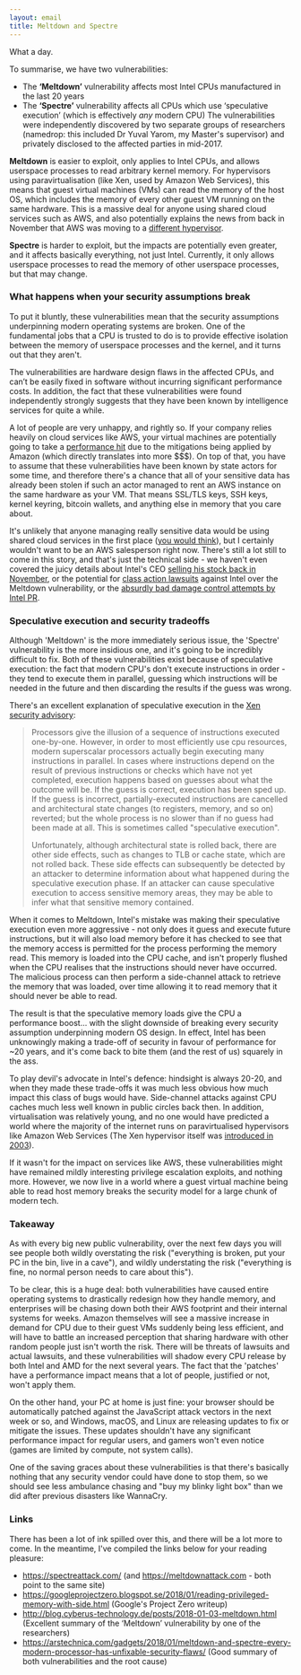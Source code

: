 ```yaml
---
layout: email
title: Meltdown and Spectre
---
```


What a day.

To summarise, we have two vulnerabilities:
* The **‘Meltdown’** vulnerability affects most Intel CPUs manufactured in the last 20 years
* The **‘Spectre’** vulnerability affects all CPUs which use ‘speculative execution’ (which is effectively _any_ modern CPU)
The vulnerabilities were independently discovered by two separate groups of researchers (namedrop: this included Dr Yuval Yarom, my Master's supervisor) and privately disclosed to the affected parties in mid-2017.

**Meltdown** is easier to exploit, only applies to Intel CPUs, and allows userspace processes to read arbitrary kernel memory. For hypervisors using paravirtualisation (like Xen, used by Amazon Web Services), this means that guest virtual machines (VMs) can read the memory of the host OS, which includes the memory of every other guest VM running on the same hardware. This is a massive deal for anyone using shared cloud services such as AWS, and also potentially explains the news from back in November that AWS was moving to a [different hypervisor](https://www.theregister.co.uk/2017/11/07/aws_writes_new_kvm_based_hypervisor_to_make_its_cloud_go_faster/).

**Spectre** is harder to exploit, but the impacts are potentially even greater, and it affects basically everything, not just Intel. Currently, it only allows userspace processes to read the memory of other userspace processes, but that may change.


### What happens when your security assumptions break

To put it bluntly, these vulnerabilities mean that the security assumptions underpinning modern operating systems are broken. One of the fundamental jobs that a CPU is trusted to do is to provide effective isolation between the memory of userspace processes and the kernel, and it turns out that they aren't.

The vulnerabilities are hardware design flaws in the affected CPUs, and can’t be easily fixed in software without incurring significant performance costs. In addition, the fact that these vulnerabilities were found independently strongly suggests that they have been known by intelligence services for quite a while.

A lot of people are very unhappy, and rightly so. If your company relies heavily on cloud services like AWS, your virtual machines are potentially going to take a [performance hit](https://forums.aws.amazon.com/thread.jspa?threadID=269858) due to the mitigations being applied by Amazon (which directly translates into more $$$). On top of that, you have to assume that these vulnerabilities have been known by state actors for some time, and therefore there's a chance that all of your sensitive data has already been stolen if such an actor managed to rent an AWS instance on the same hardware as your VM. That means SSL/TLS keys, SSH keys, kernel keyring, bitcoin wallets, and anything else in memory that you care about.

It's unlikely that anyone managing really sensitive data would be using shared cloud services in the first place ([you would think](https://twitter.com/peterktodd/status/948700964227375104)), but I certainly wouldn't want to be an AWS salesperson right now. 
There's still a lot still to come in this story, and that's just the technical side - we haven't even covered the juicy details about Intel's CEO [selling his stock back in November](http://nordic.businessinsider.com/intel-ceo-krzanich-sold-shares-after-company-was-informed-of-chip-flaw-2018-1?r=US&IR=T), or the potential for [class action lawsuits](https://twitter.com/twiddlekins/status/948796560472670208) against Intel over the Meltdown vulnerability, or the [absurdly bad damage control attempts by Intel PR](http://www.theregister.co.uk/2018/01/04/intel_meltdown_spectre_bugs_the_registers_annotations/). 

### Speculative execution and security tradeoffs

Although 'Meltdown' is the more immediately serious issue, the 'Spectre' vulnerability is the more insidious one, and it's going to be incredibly difficult to fix. Both of these vulnerabilities exist because of speculative execution: the fact that modern CPU's don't execute instructions in order - they tend to execute them in parallel, guessing which instructions will be needed in the future and then discarding the results if the guess was wrong.

There's an excellent explanation of speculative execution in the [Xen security advisory](https://xenbits.xen.org/xsa/advisory-254.html):

>Processors give the illusion of a sequence of instructions executed one-by-one.  However, in order to most efficiently use cpu resources, modern superscalar processors actually begin executing many instructions in parallel.  In cases where instructions depend on the result of previous instructions or checks which have not yet completed, execution happens based on guesses about what the outcome will be.  If the guess is correct, execution has been sped up.  If the guess is incorrect, partially-executed instructions are cancelled and architectural state changes (to registers, memory, and so on) reverted; but the whole process is no slower than if no guess had been made at all.  This is sometimes called "speculative execution".
>
>Unfortunately, although architectural state is rolled back, there are other side effects, such as changes to TLB or cache state, which are not rolled back.  These side effects can subsequently be detected by an attacker to determine information about what happened during the speculative execution phase.  If an attacker can cause speculative execution to access sensitive memory areas, they may be able to infer what that sensitive memory contained.

When it comes to Meltdown, Intel's mistake was making their speculative execution even more aggressive - not only does it guess and execute future instructions, but it will also load memory before it has checked to see that the memory access is permitted for the process performing the memory read. This memory is loaded into the CPU cache, and isn't properly flushed when the CPU realises that the instructions should never have occurred. The malicious process can then perform a side-channel attack to retrieve the memory that was loaded, over time allowing it to read memory that it should never be able to read.

The result is that the speculative memory loads give the CPU a performance boost... with the slight downside of breaking every security assumption underpinning modern OS design. In effect, Intel has been unknowingly making a trade-off of security in favour of performance for ~20 years, and it's come back to bite them (and the rest of us) squarely in the ass.

To play devil's advocate in Intel's defence: hindsight is always 20-20, and when they made these trade-offs it was much less obvious how much impact this class of bugs would have. Side-channel attacks against CPU caches much less well known in public circles back then. In addition, virtualisation was relatively young, and no one would have predicted a world where the majority of the internet runs on paravirtualised hypervisors like Amazon Web Services (The Xen hypervisor itself was [introduced in 2003](http://www.cs.yale.edu/homes/yu-minlan/teach/csci599-fall12/papers/xen.pdf)). 

If it wasn't for the impact on services like AWS, these vulnerabilities might have remained mildly interesting privilege escalation exploits, and nothing more. However, we now live in a world where a guest virtual machine being able to read host memory breaks the security model for a large chunk of modern tech.


### Takeaway

As with every big new public vulnerability, over the next few days you will see people both wildly overstating the risk ("everything is broken, put your PC in the bin, live in a cave"), and wildly understating the risk ("everything is fine, no normal person needs to care about this").

To be clear, this is a huge deal: both vulnerabilities have caused entire operating systems to drastically redesign how they handle memory, and enterprises will be chasing down both their AWS footprint and their internal systems for weeks. Amazon themselves will see a massive increase in demand for CPU due to their guest VMs suddenly being less efficient, and will have to battle an increased perception that sharing hardware with other random people just isn't worth the risk. There will be threats of lawsuits and actual lawsuits, and these vulnerabilities will shadow every CPU release by both Intel and AMD for the next several years. The fact that the 'patches' have a performance impact means that a lot of people, justified or not, won't apply them.

On the other hand, your PC at home is just fine: your browser should be automatically patched against the JavaScript attack vectors in the next week or so, and Windows, macOS, and Linux are releasing updates to fix or mitigate the issues. These updates shouldn't have any significant performance impact for regular users, and gamers won't even notice (games are limited by compute, not system calls).

One of the saving graces about these vulnerabilities is that there's basically nothing that any security vendor could have done to stop them, so we should see less ambulance chasing and "buy my blinky light box" than we did after previous disasters like WannaCry.


### Links

There has been a lot of ink spilled over this, and there will be a lot more to come. In the meantime, I've compiled the links below for your reading pleasure:

* <https://spectreattack.com/> (and <https://meltdownattack.com> - both point to the same site)
* <https://googleprojectzero.blogspot.se/2018/01/reading-privileged-memory-with-side.html> (Google's Project Zero writeup)
* <http://blog.cyberus-technology.de/posts/2018-01-03-meltdown.html> (Excellent summary of the ‘Meltdown’ vulnerability by one of the researchers)
* <https://arstechnica.com/gadgets/2018/01/meltdown-and-spectre-every-modern-processor-has-unfixable-security-flaws/> (Good summary of both vulnerabilities and the root cause)